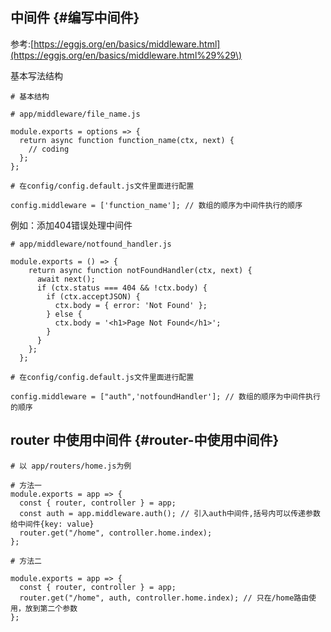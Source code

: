## 中间件 {#编写中间件}

参考:[https://eggjs.org/en/basics/middleware.html](https://eggjs.org/en/basics/middleware.html%29%29\)

基本写法结构

```
# 基本结构

# app/middleware/file_name.js

module.exports = options => {
  return async function function_name(ctx, next) {
    // coding
  };
};

# 在config/config.default.js文件里面进行配置

config.middleware = ['function_name']; // 数组的顺序为中间件执行的顺序
```

例如：添加404错误处理中间件

```
# app/middleware/notfound_handler.js

module.exports = () => {
    return async function notFoundHandler(ctx, next) {
      await next();
      if (ctx.status === 404 && !ctx.body) {
        if (ctx.acceptJSON) {
          ctx.body = { error: 'Not Found' };
        } else {
          ctx.body = '<h1>Page Not Found</h1>';
        }
      }
    };
  };

# 在config/config.default.js文件里面进行配置

config.middleware = ["auth",'notfoundHandler']; // 数组的顺序为中间件执行的顺序
```

## router 中使用中间件 {#router-中使用中间件}

```
# 以 app/routers/home.js为例

# 方法一
module.exports = app => {
  const { router, controller } = app;
  const auth = app.middleware.auth(); // 引入auth中间件,括号内可以传递参数给中间件{key: value}
  router.get("/home", controller.home.index);
};

# 方法二

module.exports = app => {
  const { router, controller } = app;
  router.get("/home", auth, controller.home.index); // 只在/home路由使用，放到第二个参数
};
```



